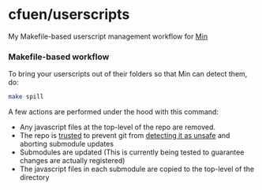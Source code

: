 # cfuen/userscripts
My Makefile-based userscript management workflow for [Min](https://github.com/minbrowser/min)

### Makefile-based workflow

To bring your userscripts out of their folders so that Min can detect them, do:
```bash
make spill
```
A few actions are performed under the hood with this command:
- Any javascript files at the top-level of the repo are removed.
- The repo is [trusted](https://stackoverflow.com/a/71941707/15332803) to prevent git from [detecting it as unsafe](https://stackoverflow.com/questions/71901632/fatal-error-unsafe-repository-home-repon-is-owned-by-someone-else) and aborting submodule updates
- Submodules are updated (This is currently being tested to guarantee changes are actually registered)
- The javascript files in each submodule are copied to the top-level of the directory

<!-- 
TODO: document this somewhere on the README.
https://stackoverflow.com/questions/18136918/how-to-get-current-relative-directory-of-your-makefile
-->
